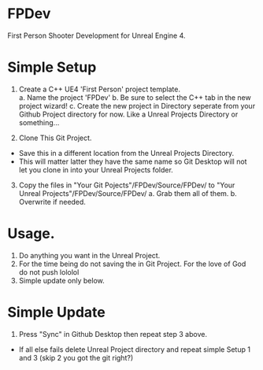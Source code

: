 # FPDev
First Person Shooter Development for Unreal Engine 4.

# Simple Setup

1. Create a C++ UE4 'First Person' project template.  
    a. Name the project 'FPDev'
    b. Be sure to select the C++ tab in the new project wizard!
    c. Create the new project in Directory seperate from your Github Project directory for now.  Like a Unreal Projects Directory or something... 

2. Clone This Git Project.
  - Save this in a different location from the Unreal Projects Directory.  
  - This will matter latter they have the same name so Git Desktop will not let you clone in into your Unreal Projects folder. 
  
3. Copy the files in "Your Git Pojects"/FPDev/Source/FPDev/ to "Your Unreal Projects"/FPDev/Source/FPDev/
  a. Grab them all of them.
  b. Overwrite if needed. 
  
# Usage. 

1.  Do anything you want in the Unreal Project.
2.  For the time being do not saving the in Git Project. For the love of God do not push lololol
3.  Simple update only below.

# Simple Update

1.  Press "Sync" in Github Desktop then repeat step 3 above.
  - If all else fails delete Unreal Project directory and repeat simple Setup 1 and 3 (skip 2 you got the git right?) 
